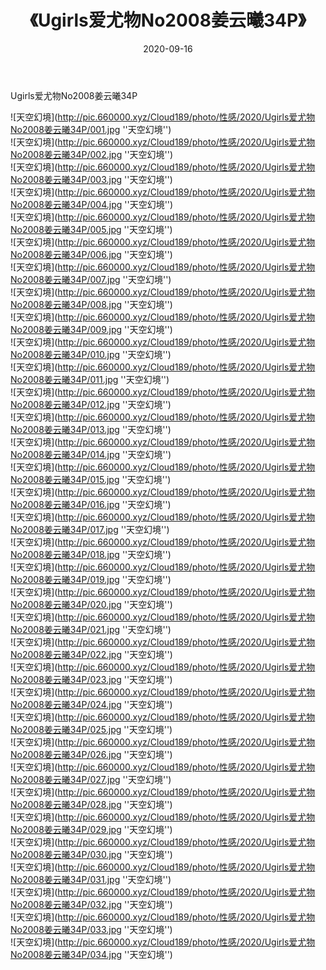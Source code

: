 ﻿---
layout: post
title:  《Ugirls爱尤物No2008姜云曦34P》
date:   2020-09-16
img: http://pic.660000.xyz/Cloud189/photo/性感/2020/Ugirls爱尤物No2008姜云曦34P/000.jpg
categories: [美女, 性感, 泳衣]
---

Ugirls爱尤物No2008姜云曦34P



![天空幻境](http://pic.660000.xyz/Cloud189/photo/性感/2020/Ugirls爱尤物No2008姜云曦34P/001.jpg ''天空幻境'') <br>
![天空幻境](http://pic.660000.xyz/Cloud189/photo/性感/2020/Ugirls爱尤物No2008姜云曦34P/002.jpg ''天空幻境'') <br>
![天空幻境](http://pic.660000.xyz/Cloud189/photo/性感/2020/Ugirls爱尤物No2008姜云曦34P/003.jpg ''天空幻境'') <br>
![天空幻境](http://pic.660000.xyz/Cloud189/photo/性感/2020/Ugirls爱尤物No2008姜云曦34P/004.jpg ''天空幻境'') <br>
![天空幻境](http://pic.660000.xyz/Cloud189/photo/性感/2020/Ugirls爱尤物No2008姜云曦34P/005.jpg ''天空幻境'') <br>
![天空幻境](http://pic.660000.xyz/Cloud189/photo/性感/2020/Ugirls爱尤物No2008姜云曦34P/006.jpg ''天空幻境'') <br>
![天空幻境](http://pic.660000.xyz/Cloud189/photo/性感/2020/Ugirls爱尤物No2008姜云曦34P/007.jpg ''天空幻境'') <br>
![天空幻境](http://pic.660000.xyz/Cloud189/photo/性感/2020/Ugirls爱尤物No2008姜云曦34P/008.jpg ''天空幻境'') <br>
![天空幻境](http://pic.660000.xyz/Cloud189/photo/性感/2020/Ugirls爱尤物No2008姜云曦34P/009.jpg ''天空幻境'') <br>
![天空幻境](http://pic.660000.xyz/Cloud189/photo/性感/2020/Ugirls爱尤物No2008姜云曦34P/010.jpg ''天空幻境'') <br>
![天空幻境](http://pic.660000.xyz/Cloud189/photo/性感/2020/Ugirls爱尤物No2008姜云曦34P/011.jpg ''天空幻境'') <br>
![天空幻境](http://pic.660000.xyz/Cloud189/photo/性感/2020/Ugirls爱尤物No2008姜云曦34P/012.jpg ''天空幻境'') <br>
![天空幻境](http://pic.660000.xyz/Cloud189/photo/性感/2020/Ugirls爱尤物No2008姜云曦34P/013.jpg ''天空幻境'') <br>
![天空幻境](http://pic.660000.xyz/Cloud189/photo/性感/2020/Ugirls爱尤物No2008姜云曦34P/014.jpg ''天空幻境'') <br>
![天空幻境](http://pic.660000.xyz/Cloud189/photo/性感/2020/Ugirls爱尤物No2008姜云曦34P/015.jpg ''天空幻境'') <br>
![天空幻境](http://pic.660000.xyz/Cloud189/photo/性感/2020/Ugirls爱尤物No2008姜云曦34P/016.jpg ''天空幻境'') <br>
![天空幻境](http://pic.660000.xyz/Cloud189/photo/性感/2020/Ugirls爱尤物No2008姜云曦34P/017.jpg ''天空幻境'') <br>
![天空幻境](http://pic.660000.xyz/Cloud189/photo/性感/2020/Ugirls爱尤物No2008姜云曦34P/018.jpg ''天空幻境'') <br>
![天空幻境](http://pic.660000.xyz/Cloud189/photo/性感/2020/Ugirls爱尤物No2008姜云曦34P/019.jpg ''天空幻境'') <br>
![天空幻境](http://pic.660000.xyz/Cloud189/photo/性感/2020/Ugirls爱尤物No2008姜云曦34P/020.jpg ''天空幻境'') <br>
![天空幻境](http://pic.660000.xyz/Cloud189/photo/性感/2020/Ugirls爱尤物No2008姜云曦34P/021.jpg ''天空幻境'') <br>
![天空幻境](http://pic.660000.xyz/Cloud189/photo/性感/2020/Ugirls爱尤物No2008姜云曦34P/022.jpg ''天空幻境'') <br>
![天空幻境](http://pic.660000.xyz/Cloud189/photo/性感/2020/Ugirls爱尤物No2008姜云曦34P/023.jpg ''天空幻境'') <br>
![天空幻境](http://pic.660000.xyz/Cloud189/photo/性感/2020/Ugirls爱尤物No2008姜云曦34P/024.jpg ''天空幻境'') <br>
![天空幻境](http://pic.660000.xyz/Cloud189/photo/性感/2020/Ugirls爱尤物No2008姜云曦34P/025.jpg ''天空幻境'') <br>
![天空幻境](http://pic.660000.xyz/Cloud189/photo/性感/2020/Ugirls爱尤物No2008姜云曦34P/026.jpg ''天空幻境'') <br>
![天空幻境](http://pic.660000.xyz/Cloud189/photo/性感/2020/Ugirls爱尤物No2008姜云曦34P/027.jpg ''天空幻境'') <br>
![天空幻境](http://pic.660000.xyz/Cloud189/photo/性感/2020/Ugirls爱尤物No2008姜云曦34P/028.jpg ''天空幻境'') <br>
![天空幻境](http://pic.660000.xyz/Cloud189/photo/性感/2020/Ugirls爱尤物No2008姜云曦34P/029.jpg ''天空幻境'') <br>
![天空幻境](http://pic.660000.xyz/Cloud189/photo/性感/2020/Ugirls爱尤物No2008姜云曦34P/030.jpg ''天空幻境'') <br>
![天空幻境](http://pic.660000.xyz/Cloud189/photo/性感/2020/Ugirls爱尤物No2008姜云曦34P/031.jpg ''天空幻境'') <br>
![天空幻境](http://pic.660000.xyz/Cloud189/photo/性感/2020/Ugirls爱尤物No2008姜云曦34P/032.jpg ''天空幻境'') <br>
![天空幻境](http://pic.660000.xyz/Cloud189/photo/性感/2020/Ugirls爱尤物No2008姜云曦34P/033.jpg ''天空幻境'') <br>
![天空幻境](http://pic.660000.xyz/Cloud189/photo/性感/2020/Ugirls爱尤物No2008姜云曦34P/034.jpg ''天空幻境'') <br>